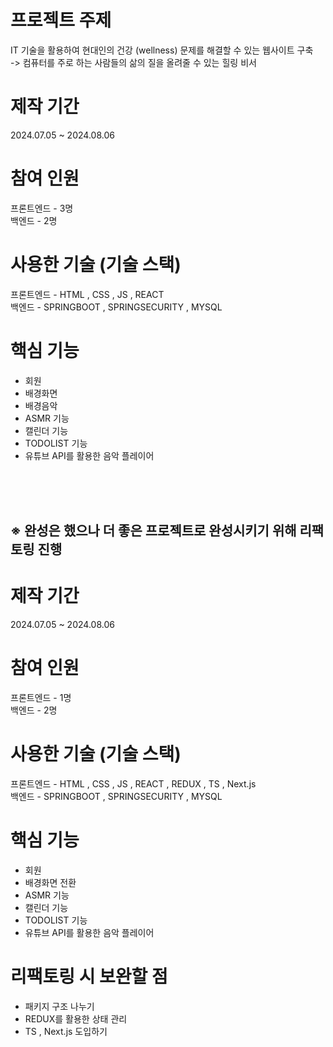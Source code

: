 # 프로젝트 주제

IT 기술을 활용하여 현대인의 건강 (wellness) 문제를 해결할 수 있는 웹사이트 구축 
<br/> -> 컴퓨터를 주로 하는 사람들의 삶의 질을 올려줄 수 있는 힐링 비서

# 제작 기간
2024.07.05 ~ 2024.08.06

# 참여 인원
프론트엔드 - 3명
<br/>
백엔드 - 2명

# 사용한 기술 (기술 스택)

프론트엔드 - HTML , CSS , JS , REACT
<br/>
백엔드 - SPRINGBOOT , SPRINGSECURITY , MYSQL

# 핵심 기능

- 회원
- 배경화면
- 배경음악
- ASMR 기능
- 캘린더 기능
- TODOLIST 기능
- 유튜브 API를 활용한 음악 플레이어

<br/>
<br/>
<br/>

## ※ 완성은 했으나 더 좋은 프로젝트로 완성시키기 위해 리팩토링 진행

# 제작 기간
2024.07.05 ~ 2024.08.06

# 참여 인원
프론트엔드 - 1명
<br/>
백엔드 - 2명

# 사용한 기술 (기술 스택)

프론트엔드 - HTML , CSS , JS , REACT , REDUX , TS , Next.js
<br/>
백엔드 - SPRINGBOOT , SPRINGSECURITY , MYSQL

# 핵심 기능

- 회원
- 배경화면 전환
- ASMR 기능
- 캘린더 기능
- TODOLIST 기능
- 유튜브 API를 활용한 음악 플레이어

# 리팩토링 시 보완할 점

- 패키지 구조 나누기
- REDUX를 활용한 상태 관리
- TS , Next.js 도입하기
